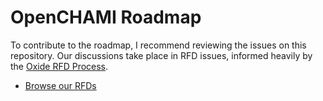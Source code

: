 # OpenCHAMI Roadmap
To contribute to the roadmap, I recommend reviewing the issues on this repository.  Our discussions take place in RFD issues, informed heavily by the [Oxide RFD Process](https://oxide.computer/blog/rfd-1-requests-for-discussion).

* [Browse our RFDs](https://github.com/orgs/OpenCHAMI/projects/1/views/3)
